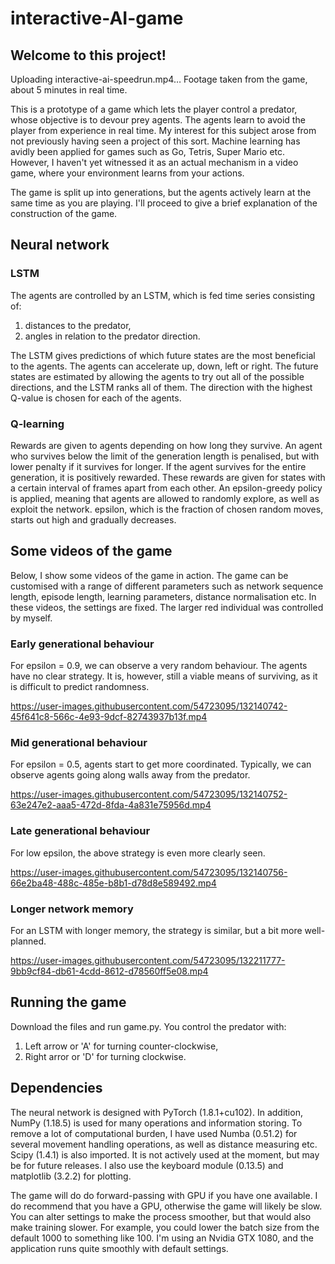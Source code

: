 # interactive-AI-game
## Welcome to this project!

Uploading interactive-ai-speedrun.mp4…
Footage taken from the game, about 5 minutes in real time.

This is a prototype of a game which lets the player control a predator, whose objective is to devour prey agents. The agents learn to avoid the player from experience in real time. My interest for this subject arose from not previously having seen a project of this sort. Machine learning has avidly been applied for games such as Go, Tetris, Super Mario etc. However, I haven't yet witnessed it as an actual mechanism in a video game, where your environment learns from your actions. 

The game is split up into generations, but the agents actively learn at the same time as you are playing. I'll proceed to give a brief explanation of the construction of the game.

## Neural network
### LSTM

The agents are controlled by an LSTM, which is fed time series consisting of:
1. distances to the predator,
2. angles in relation to the predator direction.

The LSTM gives predictions of which future states are the most beneficial to the agents. The agents can accelerate up, down, left or right. The future states are estimated by allowing the agents to try out all of the possible directions, and the LSTM ranks all of them. The direction with the highest Q-value is chosen for each of the agents.

### Q-learning

Rewards are given to agents depending on how long they survive. An agent who survives below the limit of the generation length is penalised, but with lower penalty if it survives for longer. If the agent survives for the entire generation, it is positively rewarded. These rewards are given for states with a certain interval of frames apart from each other. An epsilon-greedy policy is applied, meaning that agents are allowed to randomly explore, as well as exploit the network. epsilon, which is the fraction of chosen random moves, starts out high and gradually decreases. 

## Some videos of the game

Below, I show some videos of the game in action. The game can be customised with a range of different parameters such as network sequence length, episode length, learning parameters, distance normalisation etc. In these videos, the settings are fixed. The larger red individual was controlled by myself. 

### Early generational behaviour
For epsilon = 0.9, we can observe a very random behaviour. The agents have no clear strategy. It is, however, still a viable means of surviving, as it is difficult to predict randomness. 

https://user-images.githubusercontent.com/54723095/132140742-45f641c8-566c-4e93-9dcf-82743937b13f.mp4


### Mid generational behaviour
For epsilon = 0.5, agents start to get more coordinated. Typically, we can observe agents going along walls away from the predator.

https://user-images.githubusercontent.com/54723095/132140752-63e247e2-aaa5-472d-8fda-4a831e75956d.mp4

### Late generational behaviour
For low epsilon, the above strategy is even more clearly seen.

https://user-images.githubusercontent.com/54723095/132140756-66e2ba48-488c-485e-b8b1-d78d8e589492.mp4

### Longer network memory
For an LSTM with longer memory, the strategy is similar, but a bit more well-planned.

https://user-images.githubusercontent.com/54723095/132211777-9bb9cf84-db61-4cdd-8612-d78560ff5e08.mp4



## Running the game

Download the files and run game.py. You control the predator with:
1. Left arrow or 'A' for turning counter-clockwise,
2. Right arror or 'D' for turning clockwise.

## Dependencies

The neural network is designed with PyTorch (1.8.1+cu102). In addition, NumPy (1.18.5) is used for many operations and information storing. To remove a lot of computational burden, I have used Numba (0.51.2) for several movement handling operations, as well as distance measuring etc. Scipy (1.4.1) is also imported. It is not actively used at the moment, but may be for future releases. I also use the keyboard module (0.13.5) and matplotlib (3.2.2) for plotting.

The game will do do forward-passing with GPU if you have one available. I do recommend that you have a GPU, otherwise the game will likely be slow. You can alter settings to make the process smoother, but that would also make training slower. For example, you could lower the batch size from the default 1000 to something like 100. I'm using an Nvidia GTX 1080, and the application runs quite smoothly with default settings. 
